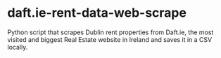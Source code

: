 # daft.ie-rent-data-web-scrape
Python script that scrapes Dublin rent properties from Daft.ie, the most visited and biggest Real Estate website in Ireland and saves it in a CSV locally.
